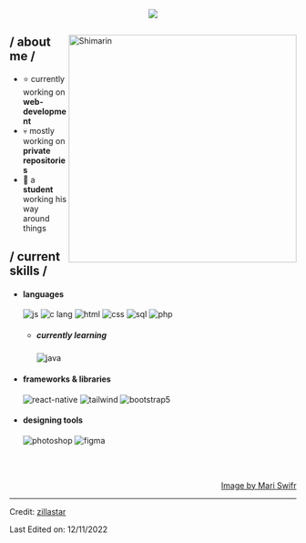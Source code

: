 <p align = center ><img src="https://imgur.com/Kgbv9n7.png"> </p>

<div>

<img align="right" width="400" alt="Shimarin" src="https://i.pinimg.com/736x/cc/76/b1/cc76b11261732efcee794c30f198145e.jpg"/>

<h2> / about me /</h2>
  
- ⭐ currently working on **web-development**
- 💀 mostly working on **private repositories**
- 👾 a **student** working his way around things
  
<h2> / current skills / </h2>
  
- <h4> languages </h4>
  <img src = "https://img.shields.io/badge/JavaScript-323330?style=for-the-badge&logo=javascript&logoColor=F7DF1E" alt = "js" />
  <img src = "https://img.shields.io/badge/C-A8B9CC?style=for-the-badge&logoColor=white&whitestyle=for-the-badge" alt = "c lang" />
  <img src = "https://img.shields.io/badge/HTML5-E34F26?style=for-the-badge&logo=html5&logoColor=white" alt = "html" />
  <img src = "https://img.shields.io/badge/CSS3-1572B6?style=for-the-badge&logo=css3&logoColor=white" alt = "css" />
  <img src = "https://img.shields.io/badge/-SQL-000?style=for-the-badge&logo=MySQL&logoColor=4479A1" alt = "sql" />
  <img src = "https://img.shields.io/badge/PHP-777BB4?style=for-the-badge&logo=php&logoColor=white" alt = "php" />  
  
  - <h5> currently learning </h5>
    <img src = "https://img.shields.io/badge/java-%23ED8B00.svg?style=for-the-badge&logo=java&logoColor=white" alt = "java" />
  
- <h4> frameworks & libraries </h4>
  <img src = "https://img.shields.io/badge/react_native-%2320232a.svg?style=for-the-badge&logo=react&logoColor=%2361DAFB" alt = "react-native" />
  <img src = "https://img.shields.io/badge/Tailwind_CSS-grey?style=for-the-badge&logo=tailwind-css&logoColor=38B2AC" alt = "tailwind" />
  <img src = "https://img.shields.io/badge/bootstrap-%23563D7C.svg?style=for-the-badge&logo=bootstrap&logoColor=white" alt = "bootstrap5" />
  
- <h4> designing tools </h4>
  <img src = "https://img.shields.io/badge/adobe%20photoshop-%2331A8FF.svg?style=for-the-badge&logo=adobe%20photoshop&logoColor=white" alt = "photoshop" />
  <img src = "https://img.shields.io/badge/figma-%23F24E1E.svg?style=for-the-badge&logo=figma&logoColor=white" alt = "figma" />
  
  </br></br>
  
<div align="right">
<a href="https://www.pixiv.net/en/users/35069640">Image by Mari Swifr</a>
  </div>
  </div>

------
Credit: [zillastar](https://github.com/zillastar)

Last Edited on: 12/11/2022
